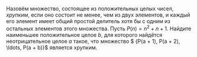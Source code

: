 Назовём множество, состоящее из положительных целых чисел, *хрупким*, если оно состоит не менее, чем из двух элементов, и каждый его элемент имеет общий простой делитель хотя бы с одним из остальных элементов этого множества. Пусть $P(n) = n^2+ n + 1$. Найдите наименьшее положительное целое $b$, для которого найдётся неотрицательное целое $a$ такое, что множество
$ \{P(a + 1), P(a + 2), \ldots, P(a + b)\}$
является хрупким.